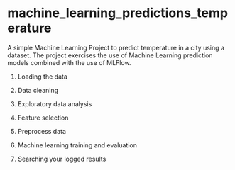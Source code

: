 # machine_learning_predictions_temperature
A simple Machine Learning Project to predict temperature in a city using a dataset.
The project exercises the use of Machine Learning prediction models combined with the use of MLFlow.

1. Loading the data

2. Data cleaning

3. Exploratory data analysis

4. Feature selection

5. Preprocess data

6. Machine learning training and evaluation

7. Searching your logged results
